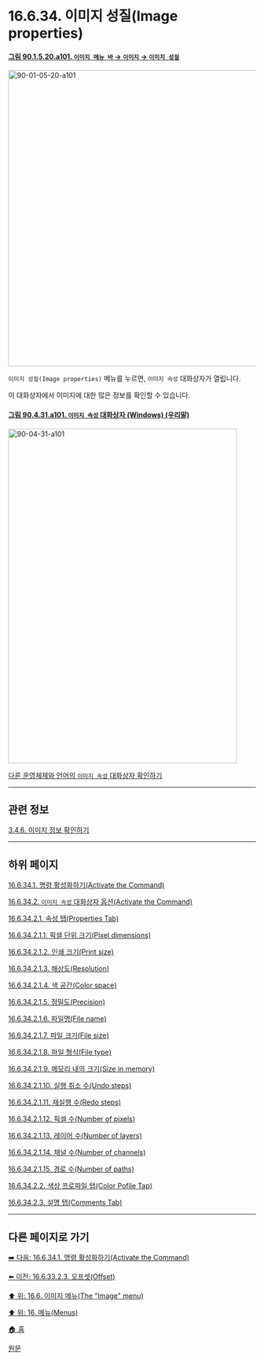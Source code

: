 # 16.6.34. 이미지 성질(Image properties)

<a id="90-01-05-20-a101"></a>

#### [그림 90.1.5.20.a101. `이미지 메뉴 바` → `이미지` → `이미지 성질`](./90-01-05-20-image_properties.md#90-01-05-20-a101)
<img width="977" height="603" alt="90-01-05-20-a101" src="https://github.com/user-attachments/assets/4fde9173-71a6-4086-9e0a-dee632a912c0" />

`이미지 성질(Image properties)` 메뉴를 누르면, `이미지 속성` 대화상자가 열립니다.

이 대화상자에서 이미지에 대한 많은 정보를 확인할 수 있습니다.

<a id="90-04-31-a101"></a>

#### [그림 90.4.31.a101. `이미지 속성` 대화상자 (Windows) (우리말)](./90-04-0031-image_properties.md#90-04-31-a101)
<img width="465" height="681" alt="90-04-31-a101" src="https://github.com/wonder13662/gimp/assets/15767104/f703fc45-fe75-4cb5-bd04-c009c145ef1e" />

[다른 운영체제와 언어의 `이미지 속성` 대화상자 확인하기](./90-04-0031-image_properties.md#90-04-31-a102)

***

## 관련 정보

[3.4.6. 이미지 정보 확인하기](./03-04-06-find-info-about-your-image.md)

***

## 하위 페이지

[16.6.34.1. 명령 활성화하기(Activate the Command)](./16-06-34-01-activate_the_command.md)

[16.6.34.2. `이미지 속성` 대화상자 옵션(Activate the Command)](./16-06-34-02-00-options.md)

[16.6.34.2.1. 속성 탭(Properties Tab)](./16-06-34-02-01-00-properties_tab.md)

[16.6.34.2.1.1. 픽셀 단위 크기(Pixel dimensions)](./16-06-34-02-01-01-pixel_dimensions.md)

[16.6.34.2.1.2. 인쇄 크기(Print size)](./16-06-34-02-01-02-print_size.md)

[16.6.34.2.1.3. 해상도(Resolution)](./16-06-34-02-01-03-resolution.md)

[16.6.34.2.1.4. 색 공간(Color space)](./16-06-34-02-01-04-color_space.md)

[16.6.34.2.1.5. 정밀도(Precision)](./16-06-34-02-01-05-precision.md)

[16.6.34.2.1.6. 파일명(File name)](./16-06-34-02-01-06-file_name.md)

[16.6.34.2.1.7. 파일 크기(File size)](./16-06-34-02-01-07-file_size.md)

[16.6.34.2.1.8. 파일 형식(File type)](./16-06-34-02-01-08-file_type.md)

[16.6.34.2.1.9. 메모리 내의 크기(Size in memory)](./16-06-34-02-01-09-size_in_memory.md)

[16.6.34.2.1.10. 실행 취소 수(Undo steps)](./16-06-34-02-01-10-undo_steps.md)

[16.6.34.2.1.11. 재실행 수(Redo steps)](./16-06-34-02-01-11-redo_steps.md)

[16.6.34.2.1.12. 픽셀 수(Number of pixels)](./16-06-34-02-01-12-number_of_pixels.md)

[16.6.34.2.1.13. 레이어 수(Number of layers)](./16-06-34-02-01-13-number_of_layers.md)

[16.6.34.2.1.14. 채널 수(Number of channels)](./16-06-34-02-01-14-number_of_channels.md)

[16.6.34.2.1.15. 경로 수(Number of paths)](./16-06-34-02-01-15-number_of_paths.md)

[16.6.34.2.2. 색상 프로파일 탭(Color Pofile Tap)](./16-06-34-02-02-color_profile_tab.md)

[16.6.34.2.3. 설명 탭(Comments Tab)](./16-06-34-02-03-comments_tab.md)

***

## 다른 페이지로 가기

[➡️ 다음: 16.6.34.1. 명령 활성화하기(Activate the Command)](./16-06-34-01-activate_the_command.md)

[⬅️ 이전: 16.6.33.2.3. 오프셋(Offset)](./16-06-33-02-03-offset.md)

[⬆️ 위: 16.6. 이미지 메뉴(The "Image" menu)](./16-06-00-the-image-menu.md)

[⬆️ 위: 16. 메뉴(Menus)](./16-00-menus.md)

[🏠 홈](./00-home.md)

[원문](https://docs.gimp.org/2.10/ko/gimp-image-properties.html)